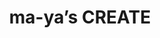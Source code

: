 ---
href: 'https://myscreate.com/'
title: 'ma-ya’s CREATE'
image: 'myscreate.jpg'
tag: ['Awwwards / Nominee']
---